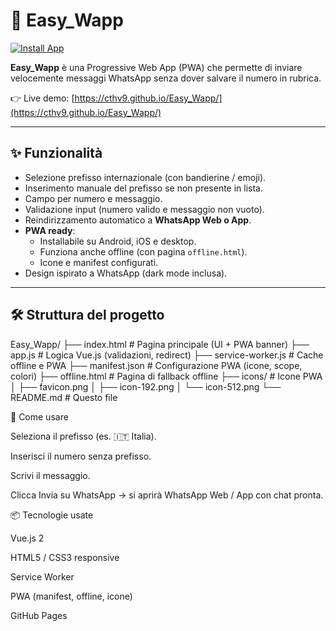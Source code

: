 # 📱 Easy_Wapp

[![Install App](https://img.shields.io/badge/⬇️%20Install%20App-Easy__Wapp-25D366?style=for-the-badge&logo=whatsapp&logoColor=white)](https://cthv9.github.io/Easy_Wapp/)

**Easy_Wapp** è una Progressive Web App (PWA) che permette di inviare velocemente messaggi WhatsApp senza dover salvare il numero in rubrica.

👉 Live demo: [https://cthv9.github.io/Easy_Wapp/](https://cthv9.github.io/Easy_Wapp/)

---

## ✨ Funzionalità

- Selezione prefisso internazionale (con bandierine / emoji).
- Inserimento manuale del prefisso se non presente in lista.
- Campo per numero e messaggio.
- Validazione input (numero valido e messaggio non vuoto).
- Reindirizzamento automatico a **WhatsApp Web o App**.
- **PWA ready**:
  - Installabile su Android, iOS e desktop.
  - Funziona anche offline (con pagina `offline.html`).
  - Icone e manifest configurati.
- Design ispirato a WhatsApp (dark mode inclusa).

---

## 🛠️ Struttura del progetto

Easy_Wapp/
├── index.html # Pagina principale (UI + PWA banner)
├── app.js # Logica Vue.js (validazioni, redirect)
├── service-worker.js # Cache offline e PWA
├── manifest.json # Configurazione PWA (icone, scope, colori)
├── offline.html # Pagina di fallback offline
├── icons/ # Icone PWA
│ ├── favicon.png
│ ├── icon-192.png
│ └── icon-512.png
└── README.md # Questo file

📲 Come usare

Seleziona il prefisso (es. 🇮🇹 Italia).

Inserisci il numero senza prefisso.

Scrivi il messaggio.

Clicca Invia su WhatsApp → si aprirà WhatsApp Web / App con chat pronta.

📦 Tecnologie usate

Vue.js 2

HTML5 / CSS3 responsive

Service Worker

PWA (manifest, offline, icone)

GitHub Pages
